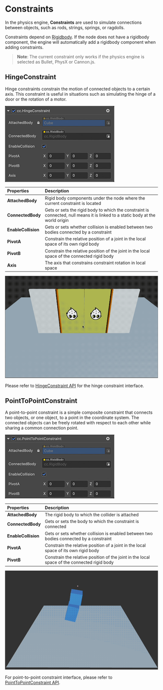 # Constraints

In the physics engine, **Constraints** are used to simulate connections between objects, such as rods, strings, springs, or ragdolls.

Constraints depend on [Rigidbody](physics-rigidbody.md). If the node does not have a rigidbody component, the engine will automatically add a rigidbody component when adding constraints.

> **Note**: The current constraint only works if the physics engine is selected as Bullet, PhysX or Cannon.js.

## HingeConstraint

Hinge constraints constrain the motion of connected objects to a certain axis. This constraint is useful in situations such as simulating the hinge of a door or the rotation of a motor.

![HingeConstraint](img/hinge-constraint.jpg)

| Properties | Description |
| :---|:--- |
| **AttachedBody** | Rigid body components under the node where the current constraint is located |
| **ConnectedBody** | Gets or sets the rigid body to which the constraint is connected, null means it is linked to a static body at the world origin |
| **EnableCollision** | Gets or sets whether collision is enabled between two bodies connected by a constraint |
| **PivotA** | Constrain the relative position of a joint in the local space of its own rigid body |
| **PivotB** | Constrain the relative position of the joint in the local space of the connected rigid body |
| **Axis** | The axis that constrains constraint rotation in local space |

![physics-hinge](img/physics-hinge.gif)

Please refer to [HingeConstraint API](%__APIDOC__%/en/#/docs/3.4/en/physics/classes/hingeconstraint.html) for the hinge constraint interface.

## PointToPointConstraint

A point-to-point constraint is a simple composite constraint that connects two objects, or one object, to a point in the coordinate system. The connected objects can be freely rotated with respect to each other while sharing a common connection point.

![point-to-point constraint](img/pointtopoint-constraint.jpg)

| Properties | Description |
| :---|:--- |
| **AttachedBody** | The rigid body to which the collider is attached |
| **ConnectedBody** | Gets or sets the body to which the constraint is connected |
| **EnableCollision** | Gets or sets whether collision is enabled between two bodies connected by a constraint |
| **PivotA** | Constrain the relative position of a joint in the local space of its own rigid body |
| **PivotB** | Constrain the relative position of the joint in the local space of the connected rigid body |

![physics-p2p](img/physics-p2p.gif)

For point-to-point constraint interface, please refer to [PointToPointConstraint API](%__APIDOC__%/en/#/docs/3.4/en/physics/classes/pointtopointConstraint.html).
